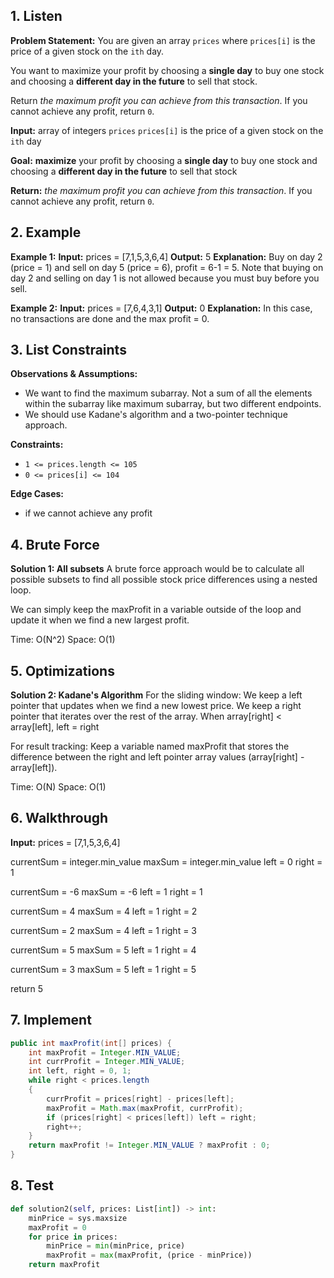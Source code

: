 ## 1. Listen

**Problem Statement:**
You are given an array `prices` where `prices[i]` is the price of a given stock on the `ith` day.

You want to maximize your profit by choosing a **single day** to buy one stock and choosing a **different day in the future** to sell that stock.

Return _the maximum profit you can achieve from this transaction_. If you cannot achieve any profit, return `0`.

**Input:**
array of integers `prices` 
`prices[i]` is the price of a given stock on the `ith` day

**Goal:**
**maximize** your profit by choosing a **single day** to buy one stock and choosing a **different day in the future** to sell that stock

**Return:**
_the maximum profit you can achieve from this transaction_. 
If you cannot achieve any profit, return `0`.

## 2. Example

**Example 1:**
**Input:** prices = [7,1,5,3,6,4]
**Output:** 5
**Explanation:** Buy on day 2 (price = 1) and sell on day 5 (price = 6), profit = 6-1 = 5.
Note that buying on day 2 and selling on day 1 is not allowed because you must buy before you sell.

**Example 2:**
**Input:** prices = [7,6,4,3,1]
**Output:** 0
**Explanation:** In this case, no transactions are done and the max profit = 0.
## 3. List Constraints

**Observations & Assumptions:**
- We want to find the maximum subarray. Not a sum of all the elements within the subarray like maximum subarray, but two different endpoints.
- We should use Kadane's algorithm and a two-pointer technique approach.

**Constraints:**
- `1 <= prices.length <= 105`
- `0 <= prices[i] <= 104`

**Edge Cases:**
- if we cannot achieve any profit

## 4. Brute Force

**Solution 1: All subsets**
A brute force approach would be to calculate all possible subsets to find all possible stock price differences using a nested loop.

We can simply keep the maxProfit in a variable outside of the loop and update it when we find a new largest profit.

Time: O(N^2)
Space: O(1)

## 5. Optimizations

**Solution 2: Kadane's Algorithm**
For the sliding window:
We keep a left pointer that updates when we find a new lowest price.
We keep a right pointer that iterates over the rest of the array.
When array[right] < array[left], left = right

For result tracking:
Keep a variable named maxProfit that stores the difference between the right and left pointer array values (array[right] - array[left]). 

Time: O(N)
Space: O(1)
## 6. Walkthrough

**Input:** prices = [7,1,5,3,6,4]

currentSum = integer.min_value
maxSum = integer.min_value
left = 0
right = 1

currentSum = -6
maxSum = -6
left = 1
right = 1

currentSum = 4
maxSum = 4
left = 1
right = 2

currentSum = 2
maxSum = 4
left = 1
right = 3

currentSum = 5
maxSum = 5
left = 1
right = 4

currentSum = 3
maxSum = 5
left = 1
right = 5

return 5
## 7. Implement

```Java
public int maxProfit(int[] prices) {
	int maxProfit = Integer.MIN_VALUE;
	int currProfit = Integer.MIN_VALUE;
	int left, right = 0, 1;
	while right < prices.length 
	{
		currProfit = prices[right] - prices[left];
		maxProfit = Math.max(maxProfit, currProfit);
		if (prices[right] < prices[left]) left = right;
		right++;
	}
	return maxProfit != Integer.MIN_VALUE ? maxProfit : 0;
}
```
## 8. Test

```Python
def solution2(self, prices: List[int]) -> int:
	minPrice = sys.maxsize
	maxProfit = 0
	for price in prices:
		minPrice = min(minPrice, price)
		maxProfit = max(maxProfit, (price - minPrice))
	return maxProfit
```